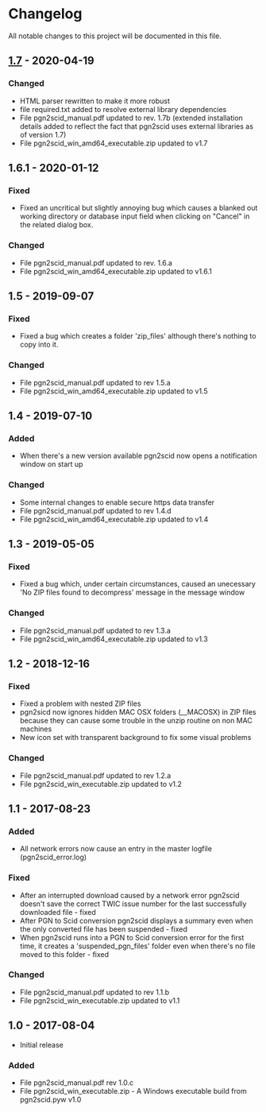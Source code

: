 # Changelog
All notable changes to this project will be documented in this file.

## [1.7](https://github.com/CasualPyDev/pgn2scid/releases/tag/1.7) - 2020-04-19

### Changed
- HTML parser rewritten to make it more robust
- file required.txt added to resolve external library dependencies
- File pgn2scid_manual.pdf updated to rev. 1.7b (extended installation details added to reflect the fact that pgn2scid uses
external libraries as of version 1.7)
- File pgn2scid_win_amd64_executable.zip updated to v1.7

## 1.6.1 - 2020-01-12

### Fixed
- Fixed an uncritical but slightly annoying bug which causes a blanked out working directory or database
input field when clicking on "Cancel" in the related dialog box.

### Changed
- File pgn2scid_manual.pdf updated to rev. 1.6.a
- File pgn2scid_win_amd64_executable.zip updated to v1.6.1

## 1.5 - 2019-09-07

### Fixed
- Fixed a bug which creates a folder 'zip_files' although there's nothing to copy into it.

### Changed
- File pgn2scid_manual.pdf updated to rev 1.5.a
- File pgn2scid_win_amd64_executable.zip updated to v1.5

## 1.4 - 2019-07-10

### Added
- When there's a new version available pgn2scid now opens a notification window on start up

### Changed
- Some internal changes to enable secure https data transfer
- File pgn2scid_manual.pdf updated to rev 1.4.d
- File pgn2scid_win_amd64_executable.zip updated to v1.4

## 1.3 - 2019-05-05
### Fixed
- Fixed a bug which, under certain circumstances, caused an unecessary
'No ZIP files found to decompress' message in the message window

### Changed
- File pgn2scid_manual.pdf updated to rev 1.3.a
- File pgn2scid_win_amd64_executable.zip updated to v1.3

## 1.2 - 2018-12-16
### Fixed
- Fixed a problem with nested ZIP files
- pgn2sicd now ignores hidden MAC OSX folders (__MACOSX) in ZIP files because they can
cause some trouble in the unzip routine on non MAC machines
- New icon set with transparent background to fix some visual problems

### Changed
- File pgn2scid_manual.pdf updated to rev 1.2.a
- File pgn2scid_win_executable.zip updated to v1.2

## 1.1 - 2017-08-23
### Added
- All network errors now cause an entry in the master logfile (pgn2scid_error.log)

### Fixed
- After an interrupted download caused by a network error pgn2scid doesn't save the correct TWIC issue number for the last successfully downloaded file - fixed
- After PGN to Scid conversion pgn2scid displays a summary even when the only converted file has been suspended - fixed
- When pgn2scid runs into a PGN to Scid conversion error for the first time, it creates a 'suspended_pgn_files' folder even when there's no file moved to this folder - fixed

### Changed
- File pgn2scid_manual.pdf updated to rev 1.1.b
- File pgn2scid_win_executable.zip updated to v1.1

## 1.0 - 2017-08-04
- Initial release

### Added
- File pgn2scid_manual.pdf rev 1.0.c
- File pgn2scid_win_executable.zip - A Windows executable build from pgn2scid.pyw v1.0
